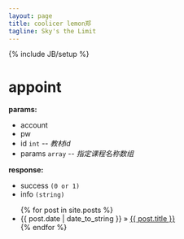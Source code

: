 ```yaml
---
layout: page
title: coolicer lemon郑
tagline: Sky's the Limit
---
```

{% include JB/setup %}

appoint
=======
  
**params:**

  * account
  * pw
  * id `int`  -- _教材id_
  * params `array` -- _指定课程名称数组_
  
**response:**

  * success  `(0 or 1)`
  * info  `(string)`

<ul class="posts">
  {% for post in site.posts %}
    <li><span>{{ post.date | date_to_string }}</span> &raquo; <a href="{{ BASE_PATH }}{{ post.url }}">{{ post.title }}</a></li>
  {% endfor %}
</ul>
